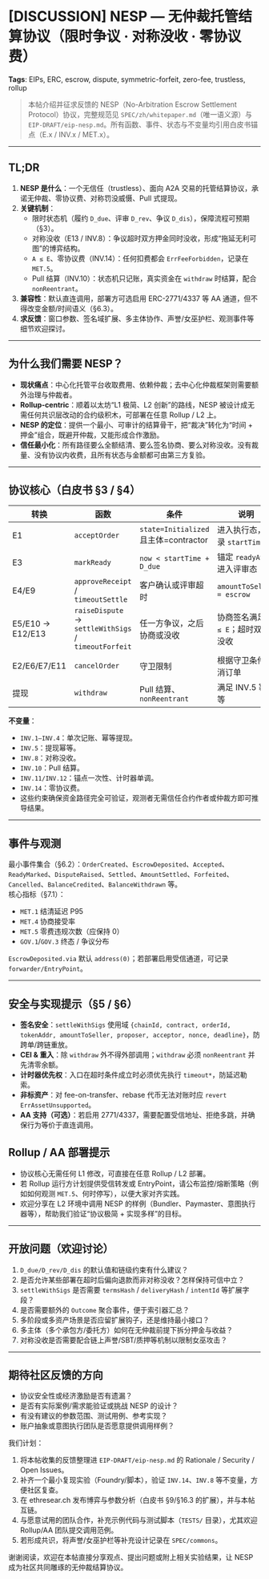 # [DISCUSSION] NESP — 无仲裁托管结算协议（限时争议 · 对称没收 · 零协议费）

**Tags**: EIPs, ERC, escrow, dispute, symmetric-forfeit, zero-fee, trustless, rollup

> 本帖介绍并征求反馈的 NESP（No-Arbitration Escrow Settlement Protocol）协议，完整规范见 `SPEC/zh/whitepaper.md`（唯一语义源）与 `EIP-DRAFT/eip-nesp.md`。所有函数、事件、状态与不变量均引用白皮书锚点（E.x / INV.x / MET.x）。

---

## TL;DR

1. **NESP 是什么**：一个无信任（trustless）、面向 A2A 交易的托管结算协议，承诺无仲裁、零协议费、对称罚没威慑、Pull 式提现。  
2. **关键机制**：  
   - 限时状态机（履约 `D_due`、评审 `D_rev`、争议 `D_dis`），保障流程可预期（§3）。  
   - 对称没收（E13 / INV.8）：争议超时双方押金同时没收，形成“拖延无利可图”的博弈结构。  
   - `A ≤ E`、零协议费（INV.14）：任何扣费都会 `ErrFeeForbidden`，记录在 `MET.5`。  
   - Pull 结算（INV.10）：状态机只记账，真实资金在 `withdraw` 时结算，配合 `nonReentrant`。  
3. **兼容性**：默认直连调用，部署方可选启用 ERC-2771/4337 等 AA 通道，但不得改变金额/时间语义（§6.3）。  
4. **求反馈**：窗口参数、签名域扩展、多主体协作、声誉/女巫护栏、观测事件等细节欢迎探讨。

---

## 为什么我们需要 NESP？

- **现状痛点**：中心化托管平台收取费用、依赖仲裁；去中心化仲裁框架则需要额外治理与仲裁者。  
- **Rollup-centric**：顺着以太坊“L1 极简、L2 创新”的路线，NESP 被设计成无需任何共识层改动的合约级积木，可部署在任意 Rollup / L2 上。  
- **NESP 的定位**：提供一个最小、可审计的结算骨干，把“裁决”转化为“时间 + 押金”组合，既避开仲裁，又能形成合作激励。  
- **信任最小化**：所有路径要么全额结清、要么签名协商、要么对称没收。没有裁量、没有协议内收费，且所有状态与金额都可由第三方复验。

---

## 协议核心（白皮书 §3 / §4）

| 转换 | 函数 | 条件 | 说明 |
|------|------|------|------|
| E1 | `acceptOrder` | `state=Initialized` 且主体=contractor | 进入执行态，记录 `startTime` |
| E3 | `markReady` | `now < startTime + D_due` | 锚定 `readyAt`，进入评审态 |
| E4/E9 | `approveReceipt` / `timeoutSettle` | 客户确认或评审超时 | `amountToSeller = escrow` |
| E5/E10 → E12/E13 | `raiseDispute` → `settleWithSigs` / `timeoutForfeit` | 任一方争议，之后协商或没收 | 协商签名满足 `A ≤ E`；超时双方没收 |
| E2/E6/E7/E11 | `cancelOrder` | 守卫限制 | 根据守卫条件取消订单 |
| 提现 | `withdraw` | Pull 结算、`nonReentrant` | 满足 INV.5 幂等 |

**不变量**：  
- `INV.1–INV.4`：单次记账、幂等提现。  
- `INV.5`：提现幂等。  
- `INV.8`：对称没收。  
- `INV.10`：Pull 结算。  
- `INV.11/INV.12`：锚点一次性、计时器单调。  
- `INV.14`：零协议费。
- 这些约束确保资金路径完全可验证，观测者无需信任合约作者或仲裁方即可推导结果。

---

## 事件与观测

最小事件集合（§6.2）：`OrderCreated`、`EscrowDeposited`、`Accepted`、`ReadyMarked`、`DisputeRaised`、`Settled`、`AmountSettled`、`Forfeited`、`Cancelled`、`BalanceCredited`、`BalanceWithdrawn` 等。  
核心指标（§7.1）：  
- `MET.1` 结清延迟 P95  
- `MET.4` 协商接受率  
- `MET.5` 零费违规次数（应保持 0）  
- `GOV.1`/`GOV.3` 终态 / 争议分布  

`EscrowDeposited.via` 默认 `address(0)`；若部署启用受信通道，可记录 `forwarder/EntryPoint`。

---

## 安全与实现提示（§5 / §6）

- **签名安全**：`settleWithSigs` 使用域 `{chainId, contract, orderId, tokenAddr, amountToSeller, proposer, acceptor, nonce, deadline}`，防跨单/跨链重放。  
- **CEI & 重入**：除 `withdraw` 外不得外部调用；`withdraw` 必须 `nonReentrant` 并先清零余额。  
- **计时器优先权**：入口在超时条件成立时必须优先执行 `timeout*`，防延迟勒索。  
- **非标资产**：对 fee-on-transfer、rebase 代币无法对账时应 `revert ErrAssetUnsupported`。  
- **AA 支持（可选）**：若启用 2771/4337，需要配置受信地址、拒绝多跳，并确保行为等价于直连调用。

## Rollup / AA 部署提示

- 协议核心无需任何 L1 修改，可直接在任意 Rollup / L2 部署。  
- 若 Rollup 运行方计划提供受信转发或 EntryPoint，请公布监控/熔断策略（例如如何观测 `MET.5`、何时停写），以便大家对齐实践。  
- 欢迎分享在 L2 环境中调用 NESP 的样例（Bundler、Paymaster、意图执行器等），帮助我们验证“协议极简 + 实现多样”的目标。

---

## 开放问题（欢迎讨论）

1. `D_due/D_rev/D_dis` 的默认值和链级约束有什么建议？  
2. 是否允许某些部署在超时后偏向退款而非对称没收？怎样保持可信中立？  
3. `settleWithSigs` 是否需要 `termsHash` / `deliveryHash` / `intentId` 等扩展字段？  
4. 是否需要额外的 `Outcome` 聚合事件，便于索引器汇总？  
5. 多阶段或多资产场景是否应留扩展钩子，还是维持最小接口？  
6. 多主体（多个承包方/委托方）如何在无仲裁前提下拆分押金与收益？  
7. 对称没收是否需要配合链上声誉/SBT/质押等机制以限制女巫攻击？

---

## 期待社区反馈的方向

- 协议安全性或经济激励是否有遗漏？  
- 是否有实际案例/需求能验证或挑战 NESP 的设计？  
- 有没有建议的参数范围、测试用例、参考实现？  
- 账户抽象或意图执行团队是否愿意提供调用样例？  

我们计划：
1. 将本帖收集的反馈整理进 `EIP-DRAFT/eip-nesp.md` 的 Rationale / Security / Open Issues。  
2. 补齐一个最小复现实验（Foundry/脚本），验证 `INV.14`、`INV.8` 等不变量，方便社区复查。  
3. 在 ethresear.ch 发布博弈与参数分析（白皮书 §9/§16.3 的扩展），并与本帖互链。  
4. 与愿意试用的团队合作，补充示例代码与测试脚本（`TESTS/` 目录），尤其欢迎 Rollup/AA 团队提交调用范例。  
5. 若形成共识，将声誉/女巫护栏等补充设计记录在 `SPEC/commons`。

谢谢阅读，欢迎在本帖直接分享观点、提出问题或附上相关实验结果，让 NESP 成为社区共同雕琢的无仲裁结算协议。
